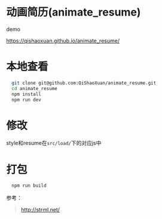 # 动画简历(animate_resume)

demo

https://qishaoxuan.github.io/animate_resume/

# 本地查看
```bash
  git clone git@github.com:QiShaoXuan/animate_resume.git
  cd animate_resume
  npm install
  npm run dev
```

# 修改
style和resume在`src/load/`下的对应js中

# 打包
```bash
  npm run build
```

参考：

> http://strml.net/
